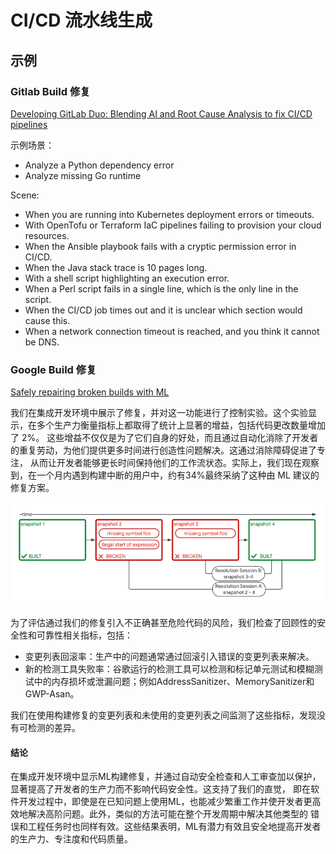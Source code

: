 # CI/CD 流水线生成

## 示例

### Gitlab Build 修复
      
[Developing GitLab Duo: Blending AI and Root Cause Analysis to fix CI/CD pipelines](https://about.gitlab.com/blog/2024/06/06/developing-gitlab-duo-blending-ai-and-root-cause-analysis-to-fix-ci-cd/)

示例场景：

- Analyze a Python dependency error
- Analyze missing Go runtime

Scene:

- When you are running into Kubernetes deployment errors or timeouts.
- With OpenTofu or Terraform IaC pipelines failing to provision your cloud resources.
- When the Ansible playbook fails with a cryptic permission error in CI/CD.
- When the Java stack trace is 10 pages long.
- With a shell script highlighting an execution error.
- When a Perl script fails in a single line, which is the only line in the script.
- When the CI/CD job times out and it is unclear which section would cause this.
- When a network connection timeout is reached, and you think it cannot be DNS.


### Google Build 修复

[Safely repairing broken builds with ML](https://research.google/blog/safely-repairing-broken-builds-with-ml/)

我们在集成开发环境中展示了修复，并对这一功能进行了控制实验。这个实验显示，在多个生产力衡量指标上都取得了统计上显著的增益，包括代码更改数量增加了 2%。 
这些增益不仅仅是为了它们自身的好处，而且通过自动化消除了开发者的重复劳动，为他们提供更多时间进行创造性问题解决。这通过消除障碍促进了专注，
从而让开发者能够更长时间保持他们的工作流状态。实际上，我们现在观察到，在一个月内遇到构建中断的用户中，约有34%最终采纳了这种由 ML 建议的修复方案。

![Google Buildfix](images/google-build-fix.png)

为了评估通过我们的修复引入不正确甚至危险代码的风险，我们检查了回顾性的安全性和可靠性相关指标，包括：

- 变更列表回滚率：生产中的问题通常通过回滚引入错误的变更列表来解决。
- 新的检测工具失败率：谷歌运行的检测工具可以检测和标记单元测试和模糊测试中的内存损坏或泄漏问题；例如AddressSanitizer、MemorySanitizer和GWP-Asan。

我们在使用构建修复的变更列表和未使用的变更列表之间监测了这些指标，发现没有可检测的差异。

#### 结论

在集成开发环境中显示ML构建修复，并通过自动安全检查和人工审查加以保护，显著提高了开发者的生产力而不影响代码安全性。这支持了我们的直觉，
即在软件开发过程中，即使是在已知问题上使用ML，也能减少繁重工作并使开发者更高效地解决高阶问题。此外，类似的方法可能在整个开发周期中解决其他类型的
错误和工程任务时也同样有效。这些结果表明，ML有潜力有效且安全地提高开发者的生产力、专注度和代码质量。

